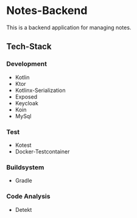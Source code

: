 # Notes-Backend

This is a backend application for managing notes.

## Tech-Stack

### Development
- Kotlin
- Ktor
- Kotlinx-Serialization
- Exposed
- Keycloak
- Koin
- MySql

### Test
- Kotest
- Docker-Testcontainer

### Buildsystem
- Gradle

### Code Analysis
- Detekt
